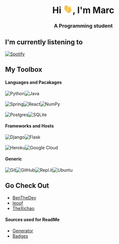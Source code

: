 <h1 align="center">Hi <img src="https://raw.githubusercontent.com/ABSphreak/ABSphreak/master/gifs/Hi.gif" width="30px">, I'm Marc</h1>
<h3 align="center">A Programming student</h3>

## I'm currently listening to
[![Spotify](https://novatorem-self-alpha.vercel.app/api/spotify)](https://open.spotify.com/user/MWHOPPERLXP)

## My Toolbox
#### Languages and Pacakages
<img alt="Python" src="https://img.shields.io/badge/python%20-%2314354C.svg?&style=for-the-badge&logo=python&logoColor=white"/><img alt="Java" src="https://img.shields.io/badge/java-%23ED8B00.svg?&style=for-the-badge&logo=java&logoColor=white"/>
<br />
<br />
<img alt="Spring" src="https://img.shields.io/badge/spring%20-%236DB33F.svg?&style=for-the-badge&logo=spring&logoColor=white"/><img alt="React" src="https://img.shields.io/badge/react%20-%2320232a.svg?&style=for-the-badge&logo=react&logoColor=%2361DAFB"/><img alt="NumPy" src="https://img.shields.io/badge/numpy%20-%23013243.svg?&style=for-the-badge&logo=numpy&logoColor=white" />
<br />
<br />
<img alt="Postgres" src ="https://img.shields.io/badge/postgres-%23316192.svg?&style=for-the-badge&logo=postgresql&logoColor=white"/><img alt="SQLite" src ="https://img.shields.io/badge/sqlite-%2307405e.svg?&style=for-the-badge&logo=sqlite&logoColor=white"/>

#### Frameworks and Hosts
<img alt="Django" src="https://img.shields.io/badge/django%20-%23092E20.svg?&style=for-the-badge&logo=django&logoColor=white"/><img alt="Flask" src="https://img.shields.io/badge/flask%20-%23000.svg?&style=for-the-badge&logo=flask&logoColor=white"/>
<br />
<br />
<img alt="Heroku" src="https://img.shields.io/badge/heroku%20-%23430098.svg?&style=for-the-badge&logo=heroku&logoColor=white"/><img alt="Google Cloud" src="https://img.shields.io/badge/Google%20Cloud%20-%234285F4.svg?&style=for-the-badge&logo=google-cloud&logoColor=white">

#### Generic
<img alt="Git" src="https://img.shields.io/badge/git%20-%23F05033.svg?&style=for-the-badge&logo=git&logoColor=white"/><img alt="GitHub" src="https://img.shields.io/badge/github%20-%23121011.svg?&style=for-the-badge&logo=github&logoColor=white"/><img alt="Repl.it" src="https://img.shields.io/badge/Repl.it%20-%230D101E.svg?&style=for-the-badge&logo=Repl.it&logoColor=white"/><img alt="Ubuntu" src="https://img.shields.io/badge/Ubuntu-E95420?style=for-the-badge&logo=ubuntu&logoColor=white" />
<br />
## Go Check Out
* [BenTheDev](https://github.com/BenNeighbour)
* [leoof](https://github.com/leoof)
* [TheXichao](https://github.com/TheXichao)


#### Sources used for ReadMe
* [Generator](https://www.youtube.com/redirect?event=video_description&redir_token=QUFFLUhqbmdVLW5qclJsWUduWXA5NUYzY2ZPSkszcjliQXxBQ3Jtc0ttWi1hNXhIYURaRFdIMG5sZnFGNVVVSWhrcDlnWVlHend0eWVILWxwem94UEFVTnItRzJlMWpoVnFlMjRwYVc3cUhwRWFTQnMxRmZjNENzZHFtS0pHNzFjbzhfdHVnMW00S0ppSHI3d0hQNnJyZWRfTQ&q=https%3A%2F%2Fgithub.com%2Frahuldkjain%2Fgithub-profile-readme-generator)
* [Badges](https://github.com/corpm014/markdown-badges)
